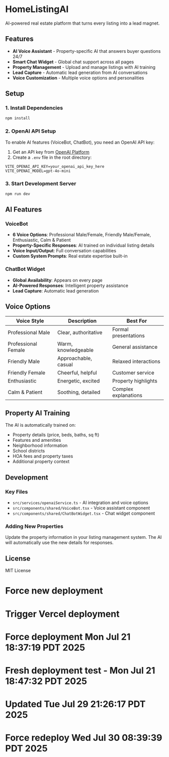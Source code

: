 # HomeListingAI

AI-powered real estate platform that turns every listing into a lead magnet.

## Features

- **AI Voice Assistant** - Property-specific AI that answers buyer questions 24/7
- **Smart Chat Widget** - Global chat support across all pages
- **Property Management** - Upload and manage listings with AI training
- **Lead Capture** - Automatic lead generation from AI conversations
- **Voice Customization** - Multiple voice options and personalities

## Setup

### 1. Install Dependencies
```bash
npm install
```

### 2. OpenAI API Setup
To enable AI features (VoiceBot, ChatBot), you need an OpenAI API key:

1. Get an API key from [OpenAI Platform](https://platform.openai.com/api-keys)
2. Create a `.env` file in the root directory:
```env
VITE_OPENAI_API_KEY=your_openai_api_key_here
VITE_OPENAI_MODEL=gpt-4o-mini
```

### 3. Start Development Server
```bash
npm run dev
```

## AI Features

### VoiceBot
- **6 Voice Options**: Professional Male/Female, Friendly Male/Female, Enthusiastic, Calm & Patient
- **Property-Specific Responses**: AI trained on individual listing details
- **Voice Input/Output**: Full conversation capabilities
- **Custom System Prompts**: Real estate expertise built-in

### ChatBot Widget
- **Global Availability**: Appears on every page
- **AI-Powered Responses**: Intelligent property assistance
- **Lead Capture**: Automatic lead generation

## Voice Options

| Voice Style | Description | Best For |
|-------------|-------------|----------|
| Professional Male | Clear, authoritative | Formal presentations |
| Professional Female | Warm, knowledgeable | General assistance |
| Friendly Male | Approachable, casual | Relaxed interactions |
| Friendly Female | Cheerful, helpful | Customer service |
| Enthusiastic | Energetic, excited | Property highlights |
| Calm & Patient | Soothing, detailed | Complex explanations |

## Property AI Training

The AI is automatically trained on:
- Property details (price, beds, baths, sq ft)
- Features and amenities
- Neighborhood information
- School districts
- HOA fees and property taxes
- Additional property context

## Development

### Key Files
- `src/services/openaiService.ts` - AI integration and voice options
- `src/components/shared/VoiceBot.tsx` - Voice assistant component
- `src/components/shared/ChatBotWidget.tsx` - Chat widget component

### Adding New Properties
Update the property information in your listing management system. The AI will automatically use the new details for responses.

## License

MIT License
# Force new deployment
# Trigger Vercel deployment
# Force deployment Mon Jul 21 18:37:19 PDT 2025
# Fresh deployment test - Mon Jul 21 18:47:32 PDT 2025
# Updated Tue Jul 29 21:26:17 PDT 2025
# Force redeploy Wed Jul 30 08:39:39 PDT 2025
